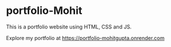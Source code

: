 # portfolio-Mohit
This is  a portfolio website using HTML, CSS and JS.

Explore my portfolio at https://portfolio-mohitgupta.onrender.com 

